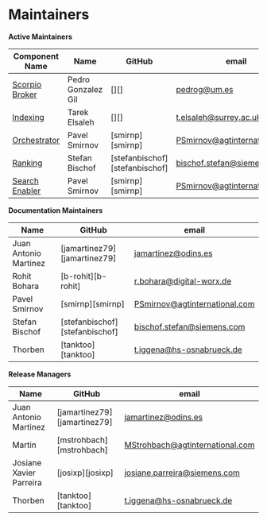 # Maintainers

**Active Maintainers**

| Component Name                                                 | Name               | GitHub                         | email                           |
| -------------------------------------------------------------- | ------------------ | ------------------------------ | ------------------------------- |
| [Scorpio Broker](https://github.com/IoTCrawler/ScorpioBroker)  | Pedro Gonzalez Gil | [][]                           | <pedrog@um.es>                  |
| [Indexing](https://github.com/IoTCrawler/Indexing)             | Tarek Elsaleh      | [][]                           | <t.elsaleh@surrey.ac.uk>        |
| [Orchestrator](https://github.com/IoTCrawler/Orchestrator)     | Pavel Smirnov      | [smirnp][smirnp]               | <PSmirnov@agtinternational.com> |
| [Ranking](https://github.com/IoTCrawler/Ranking)               | Stefan Bischof     | [stefanbischof][stefanbischof] | <bischof.stefan@siemens.com>    |
| [Search Enabler](https://github.com/IoTCrawler/Search-Enabler) | Pavel Smirnov      | [smirnp][smirnp]               | <PSmirnov@agtinternational.com> |

**Documentation Maintainers**

| Name                  | GitHub                         | email                           |
| --------------------- | ------------------------------ | ------------------------------- |
| Juan Antonio Martinez | [jamartinez79][jamartinez79]   | <jamartinez@odins.es>           |
| Rohit Bohara          | [b-rohit][b-rohit]             | <r.bohara@digital-worx.de>      |
| Pavel Smirnov         | [smirnp][smirnp]               | <PSmirnov@agtinternational.com> |
| Stefan Bischof        | [stefanbischof][stefanbischof] | <bischof.stefan@siemens.com>    |
| Thorben               | [tanktoo][tanktoo]             | <t.iggena@hs-osnabrueck.de>     |

**Release Managers**

| Name                    | GitHub                       | email                             |
| ----------------------- | ---------------------------- | --------------------------------- |
| Juan Antonio Martinez   | [jamartinez79][jamartinez79] | <jamartinez@odins.es>             |
| Martin                  | [mstrohbach][mstrohbach]     | <MStrohbach@agtinternational.com> |
| Josiane Xavier Parreira | [josixp][josixp]             | <josiane.parreira@siemens.com>    |
| Thorben                 | [tanktoo][tanktoo]           | <t.iggena@hs-osnabrueck.de>       |
